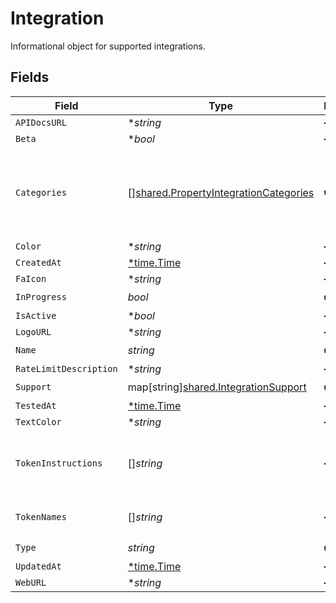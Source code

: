 # Integration

Informational object for supported integrations.


## Fields

| Field                                                                                          | Type                                                                                           | Required                                                                                       | Description                                                                                    |
| ---------------------------------------------------------------------------------------------- | ---------------------------------------------------------------------------------------------- | ---------------------------------------------------------------------------------------------- | ---------------------------------------------------------------------------------------------- |
| `APIDocsURL`                                                                                   | **string*                                                                                      | :heavy_minus_sign:                                                                             | N/A                                                                                            |
| `Beta`                                                                                         | **bool*                                                                                        | :heavy_minus_sign:                                                                             | N/A                                                                                            |
| `Categories`                                                                                   | [][shared.PropertyIntegrationCategories](../../models/shared/propertyintegrationcategories.md) | :heavy_check_mark:                                                                             | The categories of support solutions that this integration has                                  |
| `Color`                                                                                        | **string*                                                                                      | :heavy_minus_sign:                                                                             | N/A                                                                                            |
| `CreatedAt`                                                                                    | [*time.Time](https://pkg.go.dev/time#Time)                                                     | :heavy_minus_sign:                                                                             | N/A                                                                                            |
| `FaIcon`                                                                                       | **string*                                                                                      | :heavy_minus_sign:                                                                             | N/A                                                                                            |
| `InProgress`                                                                                   | *bool*                                                                                         | :heavy_check_mark:                                                                             | N/A                                                                                            |
| `IsActive`                                                                                     | **bool*                                                                                        | :heavy_minus_sign:                                                                             | N/A                                                                                            |
| `LogoURL`                                                                                      | **string*                                                                                      | :heavy_minus_sign:                                                                             | N/A                                                                                            |
| `Name`                                                                                         | *string*                                                                                       | :heavy_check_mark:                                                                             | N/A                                                                                            |
| `RateLimitDescription`                                                                         | **string*                                                                                      | :heavy_minus_sign:                                                                             | N/A                                                                                            |
| `Support`                                                                                      | map[string][shared.IntegrationSupport](../../models/shared/integrationsupport.md)              | :heavy_check_mark:                                                                             | N/A                                                                                            |
| `TestedAt`                                                                                     | [*time.Time](https://pkg.go.dev/time#Time)                                                     | :heavy_minus_sign:                                                                             | N/A                                                                                            |
| `TextColor`                                                                                    | **string*                                                                                      | :heavy_minus_sign:                                                                             | N/A                                                                                            |
| `TokenInstructions`                                                                            | []*string*                                                                                     | :heavy_minus_sign:                                                                             | instructions for the user on how to find the token/key                                         |
| `TokenNames`                                                                                   | []*string*                                                                                     | :heavy_minus_sign:                                                                             | if auth_types = 'token'                                                                        |
| `Type`                                                                                         | *string*                                                                                       | :heavy_check_mark:                                                                             | N/A                                                                                            |
| `UpdatedAt`                                                                                    | [*time.Time](https://pkg.go.dev/time#Time)                                                     | :heavy_minus_sign:                                                                             | N/A                                                                                            |
| `WebURL`                                                                                       | **string*                                                                                      | :heavy_minus_sign:                                                                             | N/A                                                                                            |